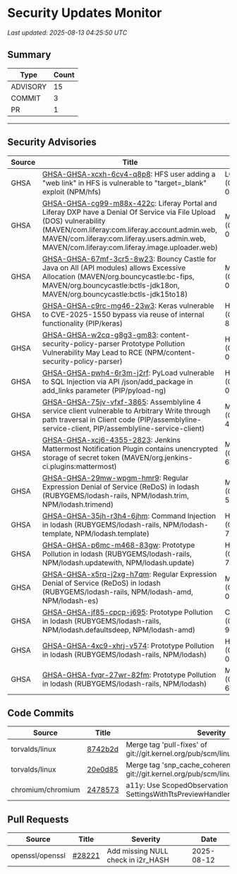 # Security Updates Monitor

*Last updated: 2025-08-13 04:25:50 UTC*

## Summary
| Type | Count |
|------|-------|
| ADVISORY | 15 |
| COMMIT | 3 |
| PR | 1 |

---

## Security Advisories

| Source | Title | Severity | Date |
|--------|-------|----------|------|
| GHSA | [GHSA-GHSA-xcxh-6cv4-q8p8](https://github.com/advisories/GHSA-xcxh-6cv4-q8p8): HFS user adding a "web link" in HFS is vulnerable to "target=_blank" exploit (NPM/hfs) | LOW (CVSS: 0.0) | 2025-08-12 |
| GHSA | [GHSA-GHSA-cg99-m88x-422c](https://github.com/advisories/GHSA-cg99-m88x-422c): Liferay Portal and Liferay DXP have a Denial Of Service via File Upload (DOS) vulnerability (MAVEN/com.liferay:com.liferay.account.admin.web, MAVEN/com.liferay:com.liferay.users.admin.web, MAVEN/com.liferay:com.liferay.image.uploader.web) | MODERATE (CVSS: 0.0) | 2025-08-12 |
| GHSA | [GHSA-GHSA-67mf-3cr5-8w23](https://github.com/advisories/GHSA-67mf-3cr5-8w23): Bouncy Castle for Java on All (API modules) allows Excessive Allocation (MAVEN/org.bouncycastle:bc-fips, MAVEN/org.bouncycastle:bctls-jdk18on, MAVEN/org.bouncycastle:bctls-jdk15to18) | MODERATE (CVSS: 0.0) | 2025-08-12 |
| GHSA | [GHSA-GHSA-c9rc-mg46-23w3](https://github.com/advisories/GHSA-c9rc-mg46-23w3): Keras vulnerable to CVE-2025-1550 bypass via reuse of internal functionality (PIP/keras) | HIGH (CVSS: 8.8) | 2025-08-12 |
| GHSA | [GHSA-GHSA-w2cq-g8g3-gm83](https://github.com/advisories/GHSA-w2cq-g8g3-gm83): content-security-policy-parser Prototype Pollution Vulnerability May Lead to RCE (NPM/content-security-policy-parser) | HIGH (CVSS: 0.0) | 2025-08-12 |
| GHSA | [GHSA-GHSA-pwh4-6r3m-j2rf](https://github.com/advisories/GHSA-pwh4-6r3m-j2rf): PyLoad vulnerable to SQL Injection via API /json/add_package in add_links parameter (PIP/pyload-ng) | HIGH (CVSS: 0.0) | 2025-08-12 |
| GHSA | [GHSA-GHSA-75jv-vfxf-3865](https://github.com/advisories/GHSA-75jv-vfxf-3865): Assemblyline 4 service client vulnerable to Arbitrary Write through path traversal in Client code  (PIP/assemblyline-service-client, PIP/assemblyline-service-client) | MODERATE (CVSS: 4.2) | 2025-07-25 |
| GHSA | [GHSA-GHSA-xcj6-4355-2823](https://github.com/advisories/GHSA-xcj6-4355-2823): Jenkins Mattermost Notification Plugin contains unencrypted storage of secret token (MAVEN/org.jenkins-ci.plugins:mattermost) | MODERATE (CVSS: 6.5) | 2022-05-24 |
| GHSA | [GHSA-GHSA-29mw-wpgm-hmr9](https://github.com/advisories/GHSA-29mw-wpgm-hmr9): Regular Expression Denial of Service (ReDoS) in lodash (RUBYGEMS/lodash-rails, NPM/lodash.trim, NPM/lodash.trimend) | MODERATE (CVSS: 5.3) | 2022-01-06 |
| GHSA | [GHSA-GHSA-35jh-r3h4-6jhm](https://github.com/advisories/GHSA-35jh-r3h4-6jhm): Command Injection in lodash (RUBYGEMS/lodash-rails, NPM/lodash-template, NPM/lodash.template) | HIGH (CVSS: 7.2) | 2021-05-06 |
| GHSA | [GHSA-GHSA-p6mc-m468-83gw](https://github.com/advisories/GHSA-p6mc-m468-83gw): Prototype Pollution in lodash (RUBYGEMS/lodash-rails, NPM/lodash.updatewith, NPM/lodash.update) | HIGH (CVSS: 7.4) | 2020-07-15 |
| GHSA | [GHSA-GHSA-x5rq-j2xg-h7qm](https://github.com/advisories/GHSA-x5rq-j2xg-h7qm): Regular Expression Denial of Service (ReDoS) in lodash (RUBYGEMS/lodash-rails, NPM/lodash-amd, NPM/lodash-es) | MODERATE (CVSS: 0.0) | 2019-07-19 |
| GHSA | [GHSA-GHSA-jf85-cpcp-j695](https://github.com/advisories/GHSA-jf85-cpcp-j695): Prototype Pollution in lodash (RUBYGEMS/lodash-rails, NPM/lodash.defaultsdeep, NPM/lodash-amd) | CRITICAL (CVSS: 9.1) | 2019-07-10 |
| GHSA | [GHSA-GHSA-4xc9-xhrj-v574](https://github.com/advisories/GHSA-4xc9-xhrj-v574): Prototype Pollution in lodash (RUBYGEMS/lodash-rails, NPM/lodash) | HIGH (CVSS: 0.0) | 2019-02-07 |
| GHSA | [GHSA-GHSA-fvqr-27wr-82fm](https://github.com/advisories/GHSA-fvqr-27wr-82fm): Prototype Pollution in lodash (RUBYGEMS/lodash-rails, NPM/lodash) | MODERATE (CVSS: 6.5) | 2018-07-26 |

## Code Commits

| Source | Title | Severity | Date |
|--------|-------|----------|------|
| torvalds/linux | [8742b2d](https://github.com/torvalds/linux/commit/8742b2d8935f476449ef37e263bc4da3295c7b58) | Merge tag 'pull-fixes' of git://git.kernel.org/pub/scm/linux/kernel/git/viro/vfs | 2025-08-12 |
| torvalds/linux | [20e0d85](https://github.com/torvalds/linux/commit/20e0d8576484c60c8c0c9d5d6665541c37dee327) | Merge tag 'snp_cache_coherency' of git://git.kernel.org/pub/scm/linux/kernel/git/tip/tip | 2025-08-12 |
| chromium/chromium | [2478573](https://github.com/chromium/chromium/commit/2478573045176f22c8997baf386c1ff3c4b9cf76) | a11y: Use ScopedObservation for SettingsWithTtsPreviewHandler | 2025-08-12 |

## Pull Requests

| Source | Title | Severity | Date |
|--------|-------|----------|------|
| openssl/openssl | [#28221](https://github.com/openssl/openssl/pull/28221) | Add missing NULL check in i2r_HASH | 2025-08-12 |

